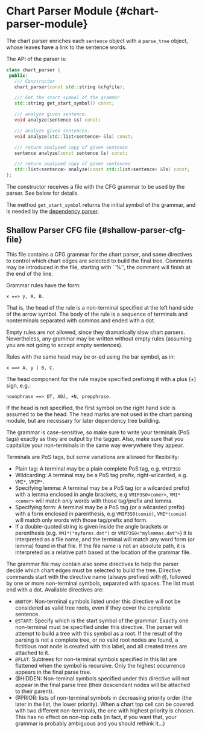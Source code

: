 # Chart Parser Module {#chart-parser-module}

The chart parser enriches each `sentence` object with a `parse_tree` object, whose leaves have a link to the sentence words.

The API of the parser is:

```C++
class chart_parser {
 public:
   /// Constructor
   chart_parser(const std::string &cfgfile);

   /// Get the start symbol of the grammar
   std::string get_start_symbol() const;

   /// analyze given sentence.
   void analyze(sentence &s) const;

   /// analyze given sentences.
   void analyze(std::list<sentence> &ls) const;

   /// return analyzed copy of given sentence
   sentence analyze(const sentence &s) const;

   /// return analyzed copy of given sentences
   std::list<sentence> analyze(const std::list<sentence> &ls) const;
};
```

The constructor receives a file with the CFG grammar to be used by the parser. See below for details.

The method `get_start_symbol` returns the initial symbol of the grammar, and is needed by the [dependency parser](dep_txala.md).

## Shallow Parser CFG file {#shallow-parser-cfg-file}

This file contains a CFG grammar for the chart parser, and some directives to control which chart edges are selected to build the final tree. Comments may be introduced in the file, starting with ``%'', the comment will finish at the end of the line.

Grammar rules have the form: 
```
x ==> y, A, B.
```

That is, the head of the rule is a non-terminal specified at the left hand side of the arrow symbol. The body of the rule is a sequence of terminals and nonterminals separated with commas and ended with a dot.

Empty rules are not allowed, since they dramatically slow chart parsers. Nevertheless, any grammar may be written without empty rules (assuming you are not going to accept empty sentences).

Rules with the same head may be or-ed using the bar symbol, as in:    
```
x ==> A, y | B, C.
```

The head component for the rule maybe specified prefixing it with a plus (+) sign, e.g.:   
```
nounphrase ==> DT, ADJ, +N, prepphrase.
```
If the head is not specified, the first symbol on the right hand side is assumed to be the head. The head marks are not used in the chart parsing module, but are necessary for later dependency tree building.

The grammar is case-sensitive, so make sure to write your terminals (PoS tags) exactly as they are output by the tagger. Also, make sure that you capitalize your non-terminals in the same way everywhere they appear.

Terminals are PoS tags, but some variations are allowed for flexibility:
*   Plain tag: A terminal may be a plain complete PoS tag, e.g. `VMIP3S0`
*   Wildcarding: A terminal may be a PoS tag prefix, right-wilcarded, e.g. `VMI*`, `VMIP*`.
*   Specifying lemma: A terminal may be a PoS tag (or a wilcarded prefix) with a lemma enclosed in angle brackets, e.g `VMIP3S0<comer>`, `VMI*<comer>` will match only words with those tag/prefix and lemma.
*   Specifying form: A terminal may be a PoS tag (or a wilcarded prefix) with a form enclosed in parenthesis, e.g `VMIP3S0(comió)`, `VMI*(comió)` will match only words with those tag/prefix and form.
*   If a double-quoted string is given inside the angle brackets or parenthesis (e.g. `VMI*("myforms.dat")` or `VMIP3S0<"mylemmas.dat">`) it is interpreted as a file name, and the terminal will match any word form (or lemma) found in that file. If the file name is not an absolute path, it is interpreted as a relative path based at the location of the grammar file.

The grammar file may contain also some directives to help the parser decide which chart edges must be selected to build the tree. Directive commands start with the directive name (always prefixed with `@`), followed by one or more non-terminal symbols, separated with spaces. The list must end with a dot.
 Available directives are: 
*   `@NOTOP`: Non-terminal symbols listed under this directive will not be considered as valid tree roots, even if they cover the complete sentence.
*   `@START`: Specify which is the start symbol of the grammar. Exactly one non-terminal must be specified under this directive. The parser will attempt to build a tree with this symbol as a root. If the result of the parsing is not a complete tree, or no valid root nodes are found, a fictitious root node is created with this label, and all created trees are attached to it.
*   `@FLAT`: Subtrees for non-terminal symbols specified in this list are flattened when the symbol is recursive. Only the highest occurrence appears in the final parse tree.
*   @HIDDEN: Non-teminal symbols specified under this directive will not appear in the final parse tree (their descendant nodes will be attached to their parent).
*   @PRIOR: lists of non-terminal symbols in decreasing priority order (the later in the list, the lower priority). When a chart top cell can be covered with two different non-terminals, the one with highest priority is chosen. This has no effect on non-top cells (in fact, if you want that, your grammar is probably ambiguous and you should rethink it...)
